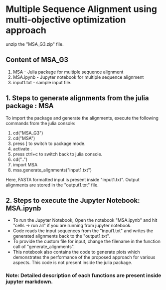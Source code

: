 # Multiple Sequence Alignment using multi-objective optimization approach

unzip the "MSA_G3.zip" file. 

## Content of MSA_G3

1. MSA - Julia package for multiple sequence alignment
2. MSA.ipynb - Jupyter notebook for multiple sequence alignment
3. input1.txt - sample input file.


## 1. Steps to generate alignments from the julia package : MSA

To import the package and generate the alignments, execute the following commands from the julia console:

1. cd("MSA_G3")
2. cd("MSA")
3. press ] to switch to package mode.
4. activate .
5. press ctrl+c to switch back to julia console.
6. cd("..")
7. import MSA
8. msa.generate_alignments("input1.txt")

Here, FASTA formatted input is present inside "input1.txt". Output alignments are stored in the "output1.txt" file.


## 2. Steps to execute the Jupyter Notebook: MSA.ipynb

* To run the Jupyter Notebook, Open the notebook "MSA.ipynb" and hit "cells -> run all" if you are running from jupyter notebook. 
* Code reads the input sequences from the "input1.txt" and writes the generated alignments back to the "output1.txt".
* To provide the custom file for input, change the filename in the function call of "generate_alignments".
* This notebook also contains the code to generate plots which demonstrates the performance of the proposed approach for various aspects. This code is not present inside the julia package.


### Note: Detailed description of each functions are present inside jupyter markdown. 